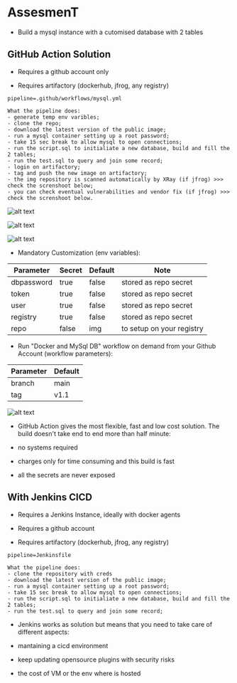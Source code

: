 # AssesmenT

* Build a mysql instance with a cutomised database with 2 tables

## GitHub Action Solution

* Requires a github account only

* Requires artifactory (dockerhub, jfrog, any registry)

```
pipeline=.github/workflows/mysql.yml

What the pipeline does:
- generate temp env varibles;
- clone the repo;
- download the latest version of the public image;
- run a mysql container setting up a root password;
- take 15 sec break to allow mysql to open connections;
- run the script.sql to initialiate a new database, build and fill the 2 tables;
- run the test.sql to query and join some record;
- login on artifactory;
- tag and push the new image on artifactory;
- the img repository is scanned automatically by XRay (if jfrog) >>> check the screnshoot below;
- you can check eventual vulnerabilities and vendor fix (if jfrog) >>> check the screnshoot below.
```

![alt text](https://github.com/simone84/assesment/blob/main/screnshot/xrayscan1.png?raw=true)

![alt text](https://github.com/simone84/assesment/blob/main/screnshot/xrayscan2.png?raw=true)

![alt text](https://github.com/simone84/assesment/blob/main/screnshot/xrayvulnerabilities.png?raw=true)

* Mandatory Customization (env variables):

| Parameter  | Secret | Default | Note                      |
| ---------- | ------ | ------- | ------------------------- |
| dbpassword | true   | false   | stored as repo secret     |
| token      | true   | false   | stored as repo secret     |
| user       | true   | false   | stored as repo secret     |
| registry   | true   | false   | stored as repo secret     |
| repo       | false  | img     | to setup on your registry |

* Run "Docker and MySql DB" workflow on demand from your Github Account (workflow parameters):

| Parameter | Default |
| --------- | ------- |
| branch    | main    |
| tag       | v1.1    |

![alt text](https://github.com/simone84/assesment/blob/main/screnshot/workflow1.png?raw=true)

* GitHub Action gives the most flexible, fast and low cost solution. The build doesn't take end to end more than half minute:

- no systems required

- charges only for time consuming and this build is fast

- all the secrets are never exposed

## With Jenkins CICD

* Requires a Jenkins Instance, ideally with docker agents

* Requires a github account

* Requires artifactory (dockerhub, jfrog, any registry)

```
pipeline=Jenkinsfile

What the pipeline does:
- clone the repository with creds
- download the latest version of the public image;
- run a mysql container setting up a root password;
- take 15 sec break to allow mysql to open connections;
- run the script.sql to initialiate a new database, build and fill the 2 tables;
- run the test.sql to query and join some record;
```

* Jenkins works as solution but means that you need to take care of different aspects:

- mantaining a cicd environment

- keep updating opensource plugins with security risks

- the cost of VM or the env where is hosted